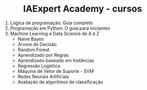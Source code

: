 <h1 align='center'> IAExpert Academy - cursos </h1>

<ol> 
  <li>Lógica de programação: Guia completo</li>
  <li> Programação em Python: O guia para iniciantes </li>
  <li> Machine Learning e Data Science de A à Z 
    <ul>
      <li> Naive Bayes </li>
      <li> Árvore de Decisão </li>
      <li> Random Forest </li>
      <li> Aprendizado por Regras </li>
      <li> Aprendizado baseado em Instâncias </li>
      <li> Regressão Logística </li>
      <li> Máquina de Vetor de Suporte - SVM </li>
      <li> Redes Neurais Artificiais </li>
      <li> Avaliação de algoritmos de classificação </li>
    </ul>
  </li>
</ol>
